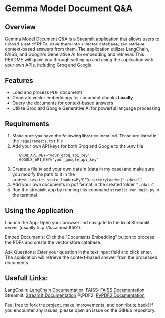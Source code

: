 # Gemma Model Document Q&A

## Overview

Gemma Model Document Q&A is a Streamlit application that allows users to upload a set of PDFs, save them into a vector database, and retrieve context-based answers from them. The application utilizes LangChain, FAISS, and Google's Generative AI for embedding and retrieval. This README will guide you through setting up and using the application with your own APIs, including Groq and Google.

## Features

- Load and process PDF documents
- Generate vector embeddings for document chunks **Locally**
- Query the documents for context-based answers
- Utilize Groq and Google Generative AI for powerful language processing

## Requirements
1. Make sure you have the following libraries installed. These are listed in the `requirements.txt` file
2. Add your own API keys for both Groq and Google to the .env file
   ```text
      GROQ_API_KEY="your_groq_api_key"
      GOOGLE_API_KEY="your_google_api_key"
   ```
4. Create a file to add your own data in (data in my case) and make sure you modify the path to it in the code```st.session_state.loader=PyPDFDirectoryLoader("./data")```
5. Add your own documents in pdf format in the created folder ```"./data"```
6. Run the streamlit app by running this command ```stramlit run main.py``` in the terminal

## Using the Application
Launch the App: Open your browser and navigate to the local Streamlit server (usually http://localhost:8501).

Embed Documents: Click the "Documents Embedding" button to process the PDFs and create the vector store database.

Ask Questions: Enter your question in the text input field and click enter. The application will retrieve the context-based answer from the processed documents.

## Usefull Links:
LangChain: [LangChain Documentation](https://api.python.langchain.com/en/latest/langchain_api_reference.html).
FAISS: [FAISS Documentation](https://github.com/facebookresearch/faiss)
Streamlit: [Streamlit Documentation](https://docs.streamlit.io/)
PyPDF2: [PyPDF2 Documentation](https://pypdf2.readthedocs.io/en/3.x/)

Feel free to fork the project, make improvements, and contribute back! If you encounter any issues, please open an issue on the GitHub repository.
